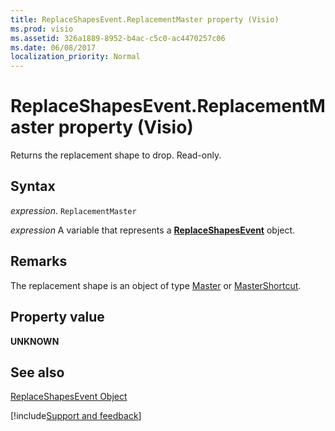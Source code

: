 ```yaml
---
title: ReplaceShapesEvent.ReplacementMaster property (Visio)
ms.prod: visio
ms.assetid: 326a1889-8952-b4ac-c5c0-ac4470257c06
ms.date: 06/08/2017
localization_priority: Normal
---
```



# ReplaceShapesEvent.ReplacementMaster property (Visio)

Returns the replacement shape to drop. Read-only.


## Syntax

_expression_. `ReplacementMaster`

_expression_ A variable that represents a **[ReplaceShapesEvent](Visio.ReplaceShapesEvent.md)** object.


## Remarks

The replacement shape is an object of type [Master](Visio.Master.md) or [MasterShortcut](Visio.MasterShortcut.md).


## Property value

 **UNKNOWN**


## See also


[ReplaceShapesEvent Object](Visio.replaceshapesevent.md)

[!include[Support and feedback](~/includes/feedback-boilerplate.md)]